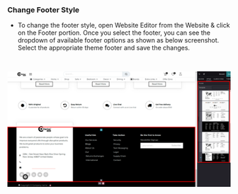 
### Change Footer Style



* To change the footer style, open Website Editor from the Website & click on the Footer portion. Once you select the footer, you can see the dropdown of available footer options as shown as below screenshot. Select the appropriate theme footer and save the changes.


 


![](./images/4-1.png)



